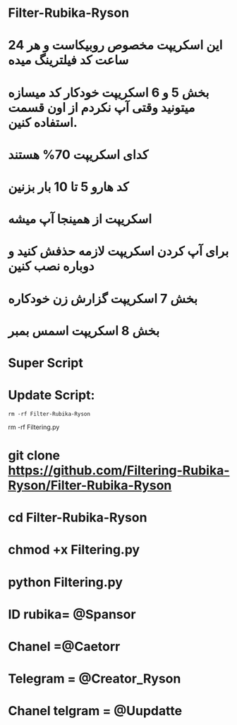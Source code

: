 # Filter-Rubika-Ryson
# این اسکریپت مخصوص روبیکاست و هر 24 ساعت کد فیلترینگ میده
# بخش 5 و 6 اسکریپت خودکار کد میسازه میتونید وقتی آپ نکردم از اون قسمت استفاده کنین.
# کدای اسکریپت 70% هستند 
# کد هارو 5 تا 10 بار بزنین
# اسکریپت از همینجا آپ میشه
# برای آپ کردن اسکریپت لازمه حذفش کنید و دوباره نصب کنین
# بخش 7 اسکریپت گزارش زن خودکاره
# بخش 8 اسکریپت اسمس بمبر
# Super Script

# Update Script:

`rm -rf Filter-Rubika-Ryson`

rm -rf Filtering.py

# git clone https://github.com/Filtering-Rubika-Ryson/Filter-Rubika-Ryson

#   cd Filter-Rubika-Ryson

#   chmod +x Filtering.py

#   python Filtering.py


# ID rubika= @Spansor
# Chanel =@Caetorr

# Telegram = @Creator_Ryson

# Chanel telgram = @Uupdatte
